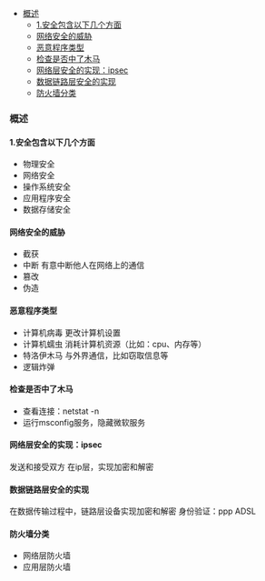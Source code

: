 
<!-- @import "[TOC]" {cmd="toc" depthFrom=1 depthTo=6 orderedList=false} -->
<!-- code_chunk_output -->

- [概述](#概述)
  - [1.安全包含以下几个方面](#1安全包含以下几个方面)
  - [网络安全的威胁](#网络安全的威胁)
  - [恶意程序类型](#恶意程序类型)
  - [检查是否中了木马](#检查是否中了木马)
  - [网络层安全的实现：ipsec](#网络层安全的实现ipsec)
  - [数据链路层安全的实现](#数据链路层安全的实现)
  - [防火墙分类](#防火墙分类)

<!-- /code_chunk_output -->

### 概述

#### 1.安全包含以下几个方面
* 物理安全
* 网络安全
* 操作系统安全  
* 应用程序安全
* 数据存储安全

#### 网络安全的威胁
* 截获
* 中断
有意中断他人在网络上的通信
* 篡改
* 伪造

#### 恶意程序类型
* 计算机病毒
更改计算机设置
* 计算机蠕虫
消耗计算机资源（比如：cpu、内存等）
* 特洛伊木马
与外界通信，比如窃取信息等
* 逻辑炸弹

#### 检查是否中了木马
* 查看连接：netstat -n
* 运行msconfig服务，隐藏微软服务

#### 网络层安全的实现：ipsec
发送和接受双方 在ip层，实现加密和解密

#### 数据链路层安全的实现
在数据传输过程中，链路层设备实现加密和解密
身份验证：ppp
ADSL

#### 防火墙分类
* 网络层防火墙
* 应用层防火墙

